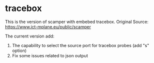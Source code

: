 # tracebox
This is the version of scamper with embebed tracebox. Original Source: https://www.ict-mplane.eu/public/scamper

The current version add:
1. The capability to select the source port for tracebox probes (add "s" option)
2. Fix some issues related to json output
